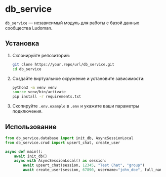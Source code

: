 # db_service

`db_service` — независимый модуль для работы с базой данных сообщества Ludoman.

## Установка

1. Склонируйте репозиторий:
   ```bash
   git clone https://your.repo/url/db_service.git
   cd db_service
   ```
2. Создайте виртуальное окружение и установите зависимости:
   ```bash
   python3 -m venv venv
   source venv/bin/activate
   pip install -r requirements.txt
   ```
3. Скопируйте `.env.example` в `.env` и укажите ваши параметры подключения.

## Использование

```python
from db_service.database import init_db, AsyncSessionLocal
from db_service.crud import upsert_chat, create_user

async def main():
    await init_db()
    async with AsyncSessionLocal() as session:
        await upsert_chat(session, 12345, "Test Chat", "group")
        await create_user(session, 67890, username="john_doe", full_name="John Doe")
```